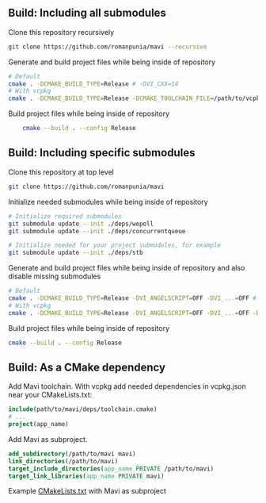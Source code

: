 ## Build: Including all submodules
Clone this repository recursively
```bash
git clone https://github.com/romanpunia/mavi --recursive
```
Generate and build project files while being inside of repository
```bash
# Default
cmake . -DCMAKE_BUILD_TYPE=Release # -DVI_CXX=14
# With vcpkg
cmake . -DCMAKE_BUILD_TYPE=Release -DCMAKE_TOOLCHAIN_FILE=/path/to/vcpkg/scripts/buildsystems/vcpkg.cmake # -DVI_CXX=14
```
Build project files while being inside of repository
```bash
    cmake --build . --config Release
```

## Build: Including specific submodules
Clone this repository at top level
```bash
git clone https://github.com/romanpunia/mavi
```
Initialize needed submodules while being inside of repository
```bash
# Initialize required submodules
git submodule update --init ./deps/wepoll
git submodule update --init ./deps/concurrentqueue

# Initialize needed for your project submodules, for example
git submodule update --init ./deps/stb
```
Generate and build project files while being inside of repository and also disable missing submodules
```bash
# Default
cmake . -DCMAKE_BUILD_TYPE=Release -DVI_ANGELSCRIPT=OFF -DVI_...=OFF # -DVI_CXX=14
# With vcpkg
cmake . -DCMAKE_BUILD_TYPE=Release -DVI_ANGELSCRIPT=OFF -DVI_...=OFF -DCMAKE_TOOLCHAIN_FILE=/path/to/vcpkg/scripts/buildsystems/vcpkg.cmake # -DVI_CXX=14
```
Build project files while being inside of repository
```bash
cmake --build . --config Release
```

## Build: As a CMake dependency
Add Mavi toolchain. With vcpkg add needed dependencies in vcpkg.json near your CMakeLists.txt:
```cmake
include(path/to/mavi/deps/toolchain.cmake)
# ...
project(app_name)
```
Add Mavi as subproject.
```cmake
add_subdirectory(/path/to/mavi mavi)
link_directories(/path/to/mavi)
target_include_directories(app_name PRIVATE /path/to/mavi)
target_link_libraries(app_name PRIVATE mavi)
```
Example [CMakeLists.txt](https://github.com/romanpunia/lynx/blob/master/CMakeLists.txt) with Mavi as subproject
